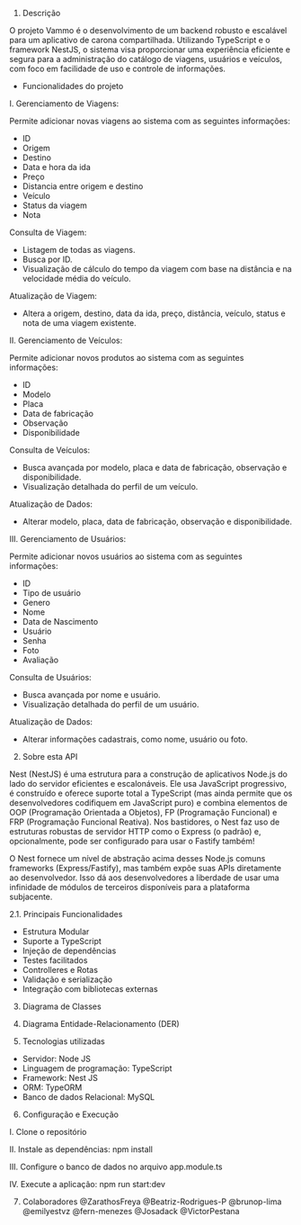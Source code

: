 1. Descrição

O projeto Vammo é o desenvolvimento de um backend robusto e escalável para um aplicativo de carona compartilhada. Utilizando TypeScript e o framework NestJS, o sistema visa proporcionar uma experiência eficiente e segura para a administração do catálogo de viagens, usuários e veículos, com foco em facilidade de uso e controle de informações.

* Funcionalidades do projeto


I. Gerenciamento de Viagens:

Permite adicionar novas viagens ao sistema com as seguintes informações:
- ID
- Origem
- Destino
- Data e hora da ida
- Preço
- Distancia entre origem e destino
- Veículo
- Status da viagem
- Nota


Consulta de Viagem:
- Listagem de todas as viagens.
- Busca por ID.
- Visualização de cálculo do tempo da viagem com base na distância e na velocidade média do veículo.


Atualização de Viagem:
- Altera a origem, destino, data da ida, preço, distância, veículo, status e nota de uma viagem existente.


II. Gerenciamento de Veículos:

Permite adicionar novos produtos ao sistema com as seguintes informações:
- ID
- Modelo
- Placa
- Data de fabricação
- Observação
- Disponibilidade


Consulta de Veículos:
- Busca avançada por modelo, placa e data de fabricação, observação e disponibilidade.
- Visualização detalhada do perfil de um veículo.


Atualização de Dados:
- Alterar modelo, placa, data de fabricação, observação e disponibilidade.


III. Gerenciamento de Usuários:


Permite adicionar novos usuários ao sistema com as seguintes informações:
- ID
- Tipo de usuário
- Genero
- Nome
- Data de Nascimento
- Usuário
- Senha
- Foto
- Avaliação

  
Consulta de Usuários:
- Busca avançada por nome e usuário.
- Visualização detalhada do perfil de um usuário.


Atualização de Dados:
- Alterar informações cadastrais, como nome, usuário ou foto.


2. Sobre esta API

Nest (NestJS) é uma estrutura para a construção de aplicativos Node.js do lado do servidor eficientes e escalonáveis. Ele usa JavaScript progressivo, é construído e oferece suporte total a TypeScript (mas ainda permite que os desenvolvedores codifiquem em JavaScript puro) e combina elementos de OOP (Programação Orientada a Objetos), FP (Programação Funcional) e FRP (Programação Funcional Reativa). Nos bastidores, o Nest faz uso de estruturas robustas de servidor HTTP como o Express (o padrão) e, opcionalmente, pode ser configurado para usar o Fastify também!

O Nest fornece um nível de abstração acima desses Node.js comuns frameworks (Express/Fastify), mas também expõe suas APIs diretamente ao desenvolvedor. Isso dá aos desenvolvedores a liberdade de usar uma infinidade de módulos de terceiros disponíveis para a plataforma subjacente.


2.1. Principais Funcionalidades

- Estrutura Modular
- Suporte a TypeScript
- Injeção de dependências
- Testes facilitados
- Controlleres e Rotas
- Validação e serialização
- Integração com bibliotecas externas


3. Diagrama de Classes


4. Diagrama Entidade-Relacionamento (DER)


5. Tecnologias utilizadas

- Servidor: Node JS
- Linguagem de programação: TypeScript
- Framework: Nest JS
- ORM: TypeORM
- Banco de dados Relacional: MySQL
  

6. Configuração e Execução
   
I. Clone o repositório

II. Instale as dependências: npm install

III. Configure o banco de dados no arquivo app.module.ts

IV. Execute a aplicação: npm run start:dev

7. Colaboradores
@ZarathosFreya @Beatriz-Rodrigues-P @brunop-lima @emilyestvz @fern-menezes @Josadack @VictorPestana
